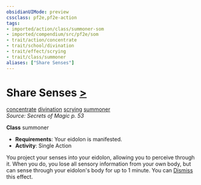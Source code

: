 ```yaml
---
obsidianUIMode: preview
cssclass: pf2e,pf2e-action
tags:
- imported/action/class/summoner-som
- imported/compendium/src/pf2e/som
- trait/action/concentrate
- trait/school/divination
- trait/effect/scrying
- trait/class/summoner
aliases: ["Share Senses"]
---
```

# Share Senses [>](chapter-9-playing-the-game.md#Actions "Single Action")
[concentrate](concentrate.md)  [divination](divination.md)  [scrying](rules/traits/scrying.md)  [summoner](rules/traits/summoner-som.md)  
*Source: Secrets of Magic p. 53*  

**Class** summoner
- **Requirements**: Your eidolon is manifested.
- **Activity**: Single Action

You project your senses into your eidolon, allowing you to perceive through it. When you do, you lose all sensory information from your own body, but can sense through your eidolon's body for up to 1 minute. You can [Dismiss](dismiss.md) this effect.